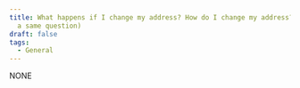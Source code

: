 ```yaml
---
title: What happens if I change my address? How do I change my address? (put in
  a same question)
draft: false
tags:
  - General
---
```

NONE